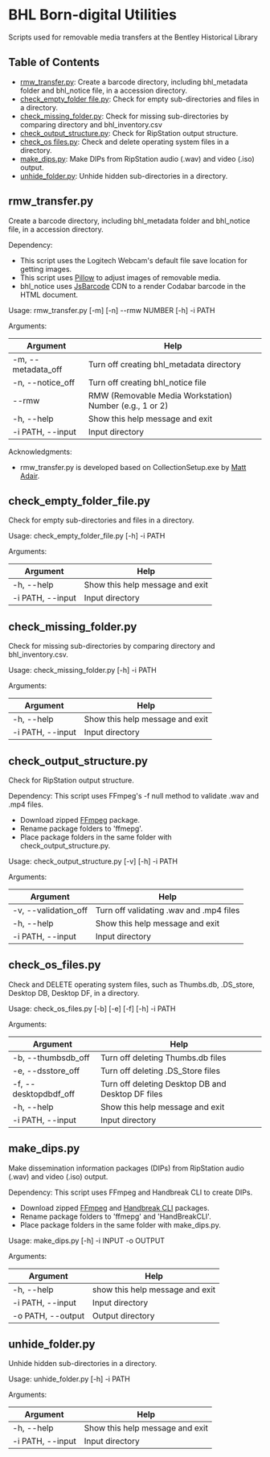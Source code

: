 # BHL Born-digital Utilities
Scripts used for removable media transfers at the Bentley Historical Library

## Table of Contents
- [rmw_transfer.py](https://github.com/bentley-historical-library/bhl_ripstation_utils#rmw_transferpy): Create a barcode directory, including bhl_metadata folder and bhl_notice file, in a accession directory.
- [check_empty_folder file.py](https://github.com/bentley-historical-library/bhl_ripstation_utils#check_empty_folder_filepy): Check for empty sub-directories and files in a directory.
- [check_missing_folder.py](https://github.com/bentley-historical-library/bhl_ripstation_utils#check_missing_folderpy): Check for missing sub-directories by comparing directory and bhl_inventory.csv
- [check_output_structure.py](https://github.com/bentley-historical-library/bhl_ripstation_utils#check_folder_structurepy): Check for RipStation output structure.
- [check_os files.py](https://github.com/bentley-historical-library/bhl_ripstation_utils#check_os_filespy): Check and delete operating system files in a directory.
- [make_dips.py](https://github.com/bentley-historical-library/bhl_ripstation_utils#make_dipspy): Make DIPs from RipStation audio (.wav) and video (.iso) output.
- [unhide_folder.py](https://github.com/bentley-historical-library/bhl_ripstation_utils#unhide_folderpy): Unhide hidden sub-directories in a directory.

## rmw_transfer.py
Create a barcode directory, including bhl_metadata folder and bhl_notice file, in a accession directory.

Dependency: 
- This script uses the Logitech Webcam's default file save location for getting images. 
- This script uses [Pillow](https://github.com/python-pillow/Pillow) to adjust images of removable media. 
- bhl_notice uses [JsBarcode](https://github.com/lindell/JsBarcode) CDN to a render Codabar barcode in the HTML document.  

Usage: rmw_transfer.py [-m] [-n] --rmw NUMBER [-h] -i PATH

Arguments:

| Argument | Help |
| --- | --- |
| -m, --metadata_off | Turn off creating bhl_metadata directory |
| -n, --notice_off | Turn off creating bhl_notice file |
| --rmw | RMW (Removable Media Workstation) Number (e.g., 1 or 2) |
| -h, --help | Show this help message and exit |
| -i PATH, --input | Input directory |

Acknowledgments:
- rmw_transfer.py is developed based on CollectionSetup.exe by [Matt Adair](mailto:mladair@umich.edu).

## check_empty_folder_file.py
Check for empty sub-directories and files in a directory.

Usage: check_empty_folder_file.py [-h] -i PATH

Arguments:

| Argument | Help |
| --- | --- |
| -h, --help | Show this help message and exit |
| -i PATH, --input | Input directory |

## check_missing_folder.py
Check for missing sub-directories by comparing directory and bhl_inventory.csv.

Usage: check_missing_folder.py [-h] -i PATH

Arguments:

| Argument | Help |
| --- | --- |
| -h, --help | Show this help message and exit |
| -i PATH, --input | Input directory |

## check_output_structure.py
Check for RipStation output structure.

Dependency:
This script uses FFmpeg's -f null method to validate .wav and .mp4 files. 

- Download zipped [FFmpeg](https://www.ffmpeg.org/download.html) package.
- Rename package folders to 'ffmepg'.
- Place package folders in the same folder with check_output_structure.py.

Usage: check_output_structure.py [-v] [-h] -i PATH

Arguments:

| Argument | Help |
| --- | --- |
| -v, --validation_off | Turn off validating .wav and .mp4 files |
| -h, --help | Show this help message and exit |
| -i PATH, --input | Input directory |

## check_os_files.py
Check and DELETE operating system files, such as Thumbs.db, .DS_store, Desktop DB, Desktop DF, in a directory.

Usage: check_os_files.py [-b] [-e] [-f] [-h] -i PATH

Arguments:

| Argument | Help |
| --- | --- |
| -b, --thumbsdb_off | Turn off deleting Thumbs.db files |
| -e, --dsstore_off | Turn off deleting .DS_Store files |
| -f, --desktopdbdf_off | Turn off deleting Desktop DB and Desktop DF files |
| -h, --help | Show this help message and exit |
| -i PATH, --input | Input directory |

## make_dips.py
Make dissemination information packages (DIPs) from RipStation audio (.wav) and video (.iso) output. 

Dependency:
This script uses FFmpeg and Handbreak CLI to create DIPs. 

- Download zipped [FFmpeg](https://www.ffmpeg.org/download.html) and [Handbreak CLI](https://handbrake.fr/downloads2.php) packages.
- Rename package folders to 'ffmepg' and 'HandBreakCLI'.
- Place package folders in the same folder with make_dips.py.

Usage: make_dips.py [-h] -i INPUT -o OUTPUT

Arguments:

| Argument | Help |
| --- | --- |
| -h, --help | show this help message and exit |
| -i PATH, --input | Input directory |
| -o PATH, --output | Output directory |

## unhide_folder.py
Unhide hidden sub-directories in a directory.

Usage: unhide_folder.py [-h] -i PATH

Arguments:

| Argument | Help |
| --- | --- |
| -h, --help | Show this help message and exit |
| -i PATH, --input | Input directory |
